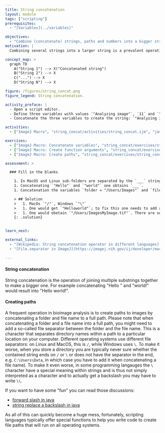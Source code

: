 ```yaml
---
title: String concatenation
layout: module
tags: ["scripting"]
prerequisites: 
  - "[Variables](../variables)"

objectives:
  - "Combine (concatenate) strings, paths and numbers into a bigger string"
motivation: |
  Combining several strings into a larger string is a prevalent operation in scripting. This is useful, e.g., to create file paths and create log messages. Such concatenation of strings is surprisingly error prone and it is thus important to learn it properly and be aware of all the pitfalls.

concept_map: >
  graph TD
    A("String 1") --> X("Concatenated string")
    B("String 2") --> X
    C("...") --> X
    D("String N") --> X

figure: /figures/string_concat.png
figure_legend: String concatenation.

activity_preface: |
  - Open a script editor.
  - Define three variables with values `"Analyzing image"`, `11` and `"..."`.
  - Concatenate the three variables to create the string: `"Analyzing image 11..."`.

activities:
  - ["ImageJ Macro", "string_concat/activities/string_concat.ijm", "java"]

exercises:
  - ["ImageJ Macro: Concatenate variables", "string_concat/exercises/string_concat_imagejmacro.md"]
  - ["ImageJ Macro: Create function arguments", "string_concat/exercises/string_concat_imagejmacro2.md"]
  - ["ImageJ Macro: Create paths", "string_concat/exercises/string_concat_imagejmacro3.md"]

assessment: >

  ### Fill in the blanks

    1. In MacOS and Linux sub-folders are separated by the `___` string, whereas on Windows they are separated by the `___` string.
    1. Concatenating `"Hello"` and `"world"` one obtains `___`.
    1. Concatenation the variables `folder = "/Users/Images"` and `file = "MyImage.tif"` one obtains `___`.

    > ## Solution
    >   1. MacOs `"/"`, Windows `"\"`
    >   1. One would get `"Helloworld"`; to fix this one needs to add a third `" "` string in the middle to get `"Hello world"`. 
    >   1. One would obetain `"/Users/ImagesMyImage.tif"`. There are several ways to fix this, depending on the scripting language. A good way is to use functions such as, e.g., `os.path.join( folder, file )` in python, because this will work for both cases: `folder = "/Users/Images"` and `folder = "/Users/Images/"`.
    {: .solution}
    

learn_next:

external_links:
  - "[Wikipedia: String concatenation operator in different languages](https://en.wikipedia.org/wiki/Comparison_of_programming_languages_(strings))"
  - "[File.separator in ImageJ](https://imagej.nih.gov/ij/developer/macro/functions.html#F)"
  
---
```


#### String concatenation

String concatenation is the operation of joining multiple substrings together to make a bigger one. For example concatenating "Hello " and "world!" would result into "Hello world!". 

#### Creating paths

A frequent operation in bioimage analysis is to create paths to images by concatenating a folder and file name to a full path. Please note that when concatenating a folder and a file name into a full path, you might need to add a so-called file separator between the folder and the file name. This is a character that separates directory names within a path to a particular location on your computer. Different operating systems use different file separators: on Linux and MacOS, this is `/`, while Windows uses `\`. To make it worse, when you store a directory you are typically never sure whether the contained string ends on `/` or `\` or does not have the separator in the end, e.g. `C:\Users\Data`, in which case you have to add it when concatenating a file name). To make it even worse, in some programming langauges the `\` character have a special meaning within strings and is thus not simply interpreted as a character and to actually get a backslash you may have to write `\\`.

If you want to have some "fun" you can read those discussions:
- [forward slash in java](https://stackoverflow.com/questions/9575116/forward-slash-in-java-regex)
- [string replace a backslash in java](https://stackoverflow.com/questions/5596458/string-replace-a-backslash)

As all of this can quickly become a huge mess, fortunately, scripting languages typically offer special functions to help you write code to create file paths that will run on all operating systems. 

